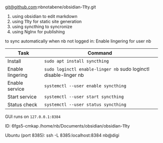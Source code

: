 git@github.com:nbnotabene/obsidian-11ty.git

1. using obsidian to edit markdown
2. using 11ty for static site generation
3. using syncthing to syncronize
4. using NgInx for publishing  

  
to sync automatically when nb not logged in: Enable lingering for user nb  

|Task|Command|
|---|---|
|Install|`sudo apt install syncthing`|
|Enable lingering|`sudo loginctl enable-linger nb` sudo loginctl disable-linger nb|
|Enable service|`systemctl --user enable syncthing`|
|Start service|`systemctl --user start syncthing`|
|Status check|`systemctl --user status syncthing`|


GUI runs on `127.0.0.1:8384`

ID: 6fgs5-cmkap
/home/nb/Documents/obsidian/obsidian-11ty

Ubuntu (port 8385):
ssh -L 8385:localhost:8384 nb@digi